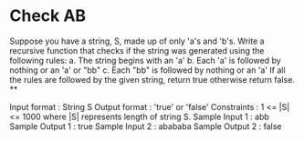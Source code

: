 # Check AB

Suppose you have a string, S, made up of only 'a's and 'b's. Write a recursive function that checks if the string was generated using the following rules:
a. The string begins with an 'a'
b. Each 'a' is followed by nothing or an 'a' or "bb"
c. Each "bb" is followed by nothing or an 'a'
If all the rules are followed by the given string, return true otherwise return false. **

Input format :
  String S
Output format :
  'true' or 'false'
Constraints :
  1 <= |S| <= 1000
  where |S| represents length of string S.
Sample Input 1 :
  abb
Sample Output 1 :
  true
Sample Input 2 :
  abababa
Sample Output 2 :
  false

